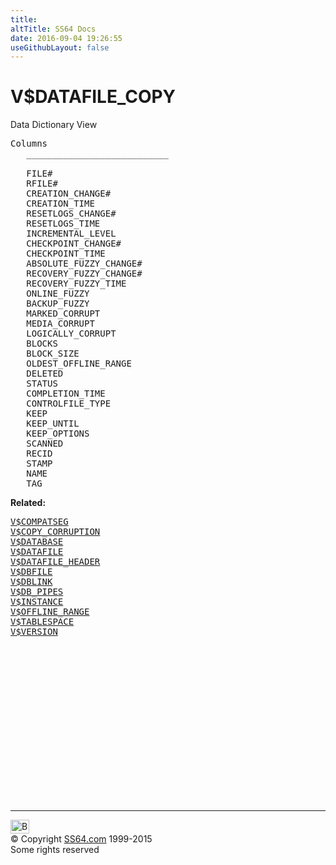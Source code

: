 ```yaml
---
title:
altTitle: SS64 Docs
date: 2016-09-04 19:26:55
useGithubLayout: false
---
```

<!-- #BeginLibraryItem "/Library/head_orav.lbi" --><!-- #EndLibraryItem --><h1>V$DATAFILE_COPY </h1>  
 <p> Data Dictionary View </p> 
 
<pre>Columns
   ___________________________
 
   FILE#
   RFILE#
   CREATION_CHANGE#
   CREATION_TIME
   RESETLOGS_CHANGE#
   RESETLOGS_TIME
   INCREMENTAL_LEVEL
   CHECKPOINT_CHANGE#
   CHECKPOINT_TIME
   ABSOLUTE_FUZZY_CHANGE#
   RECOVERY_FUZZY_CHANGE#
   RECOVERY_FUZZY_TIME
   ONLINE_FUZZY
   BACKUP_FUZZY
   MARKED_CORRUPT
   MEDIA_CORRUPT
   LOGICALLY_CORRUPT
   BLOCKS
   BLOCK_SIZE
   OLDEST_OFFLINE_RANGE
   DELETED
   STATUS
   COMPLETION_TIME
   CONTROLFILE_TYPE
   KEEP
   KEEP_UNTIL
   KEEP_OPTIONS
   SCANNED
   RECID
   STAMP
   NAME
   TAG</pre>
<p><b>Related:</b></p><pre><a href="V$COMPATSEG.html">V$COMPATSEG</a> 
<a href="V$COPY_CORRUPTION.html">V$COPY_CORRUPTION</a> 
<a href="V$DATABASE.html">V$DATABASE</a> 
<a href="V$DATAFILE.html">V$DATAFILE</a> 
<a href="V$DATAFILE_HEADER.html">V$DATAFILE_HEADER</a> 
<a href="V$DBFILE.html">V$DBFILE</a> 
<a href="V$DBLINK.html">V$DBLINK</a> 
<a href="V$DB_PIPES.html">V$DB_PIPES</a> 
<a href="V$INSTANCE.html">V$INSTANCE</a> 
<a href="V$OFFLINE_RANGE.html">V$OFFLINE_RANGE</a> 
<a href="V$TABLESPACE.html">V$TABLESPACE</a> 
<a href="V$VERSION.html">V$VERSION</a></pre><!-- #BeginLibraryItem "/Library/foot_orad.lbi" --><p>
<!-- oracle-footer -->
<ins class="adsbygoogle" style="display:inline-block;width:300px;height:250px" data-ad-client="ca-pub-6140977852749469" data-ad-slot="4275490898"></ins>
<script>
(adsbygoogle = window.adsbygoogle || []).push({});
</script></p>
<hr>
<div id="bl" class="footer"><a href="V$DATAFILE_COPY.html#"><img src="../images/top.png" width="30" height="22" alt="Back to the Top"></a></div>
<div id="br" class="footer, tagline">© Copyright <a href="../index.html">SS64.com</a> 1999-2015<br>
Some rights reserved</div>
<!-- #EndLibraryItem -->

